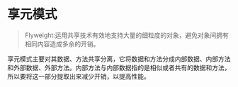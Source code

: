 # 享元模式

> Flyweight:运用共享技术有效地支持大量的细粒度的对象，避免对象间拥有相同内容造成多余的开销。

享元模式主要对其数据、方法共享分离，它将数据和方法分成内部数据、内部方法和外部数据、外部方法。内部方法与内部数据指的是相似或者共有的数据和方法，所以要将这一部分提取出来减少开销，以提高性能。
